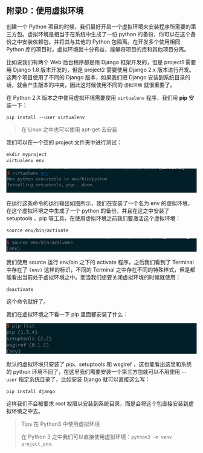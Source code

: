 ## 附录D：使用虚拟环境

创建一个 Python 项目的时候，我们最好开启一个虚拟环境来安装程序所需要的第三方包。虚拟环境是相当于在系统中生成了一份 python 的备份，你可以在这个备份之中安装依赖包，并将其与其他的 Python 包隔离。在开发多个使用相同 Python 库的项目时，虚拟环境就十分有益，能够将项目的库和其他项目分离。

比如说我们有两个 Web 后台程序都是用 Django 框架开发的，但是 project1 需要用 Django 1.8 版本开发的，但是 project2 需要使用 Django 2.x 版本进行开发。这两个项目使用了不同的 Django 版本，如果我们把 Django 安装到系统目录的话，就会产生版本的冲突，因此这时候使用不同的 `虚拟环境` 就很重要了。

在 Python 2.X 版本之中使用虚拟环境需要使用 `virtualenv` 程序，我们用 **pip** 安装一下：

``` shell
pip install --user virtualenv
```

> 在 Linux 之中也可以使用 apt-get 去安装

我们可以在一个空的 project 文件夹中进行测试：

``` shell
mkdir myproject
virtualenv env
```

![install-env](appendix/install-virtual.png)

在运行这条命令的运行输出如图所示，我们在安装了一个名为 env 的虚拟环境，在这个虚拟环境之中生成了一个 python 的备份，并且在这之中安装了 setuptools 、pip 等工具，在使用虚拟环境之前我们要激活这个虚拟环境：

``` shell
source env/bin/activate
```

![activate](appendix/activate.png)

我们使用 source 运行 env/bin 之下的 activate 程序，之后我们看到了 Terminal 中存在了 `(env)` 这样的标识，不同的 Terminal 之中存在不同的特殊样式，但是都能看出当前处于虚拟环境之中。而当我们想要关闭虚拟环境的时候就使用：

``` shell
deactivate
```

这个命令就好了。

我们在虚拟环境之下看一下 pip 里面都安装了什么：

![pip-list](appendix/pip-list.png)

默认的虚拟环境只安装了 pip、setuptools 和 wsgiref ，这也能看出这里和系统的 python 环境不同了，在这里我们需要安装一个第三方包就可以不用使用 `--user` 指定系统目录了，比如安装 Django 就可以直接这么写：

``` shell
pip install django
```

这样我们不会被要求 root 权限以安装到系统目录，而是会将这个包直接安装到虚拟环境之中去。

> Tips 在 Python3 中使用虚拟环境
>
> 在 Python 3 之中我们可以直接使用虚拟环境：`python3 -m venv project_env`.
































